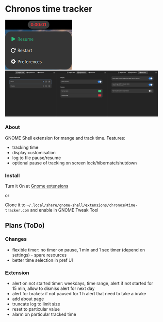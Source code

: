 Chronos time tracker
============
![indicator](https://github.com/0vvland/chronos/blob/master/screenshot.png)
![preferences](https://github.com/0vvland/chronos/blob/master/preferences.png)

### About
GNOME Shell extension for mange and track time. Features:
- tracking time
- display customisation
- log to file pause/resume
- optional pause of tracking on screen lock/hibernate/shutdown

### Install
Turn it On at [Gnome extensions](https://extensions.gnome.org/extension/6856/chronos-time-tracker/)

or 

Clone it to `~/.local/share/gnome-shell/extensions/chronos@time-tracker.com` and enable in GNOME Tweak Tool

## Plans (ToDo)
### Changes
- flexible timer: no timer on pause, 1 min and 1 sec timer (depend on settings) - spare resources
- better time selection in pref UI

### Extension
- alert on not started timer: weekdays, time range, alert if not started for 15 min, allow to dismiss alert for next day
- alert for brakes: if not paused for 1 h alert that need to take a brake
- add about page
- truncate log to limit size
- reset to particular value
- alarm on particular tracked time
